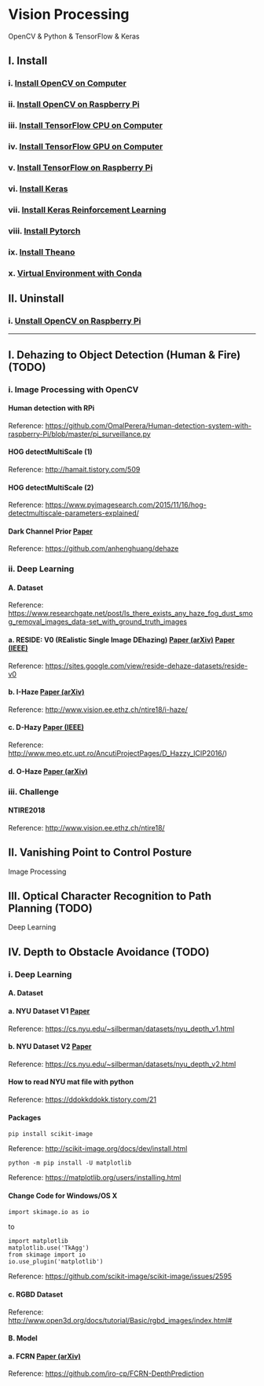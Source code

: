 # Vision Processing
OpenCV & Python & TensorFlow & Keras

## I. Install
### i.    [Install OpenCV on Computer](https://github.com/inyong37/Vision/blob/master/Install/OpenCV-Computer.md)
### ii.   [Install OpenCV on Raspberry Pi](https://github.com/inyong37/Vision/blob/master/Install/OpenCV-RaspberryPi.md)
### iii.  [Install TensorFlow CPU on Computer](https://github.com/inyong37/Vision/blob/master/Install/TensorFlow-Computer-CPU.md)
### iv.   [Install TensorFlow GPU on Computer](https://github.com/inyong37/Vision/blob/master/Install/TensorFlow-Computer-GPU.md)
### v.    [Install TensorFlow on Raspberry Pi](https://github.com/inyong37/Vision/blob/master/Install/TensorFlow-RaspberryPi.md)
### vi.   [Install Keras](https://github.com/inyong37/Vision/blob/master/Install/Keras.md)
### vii.  [Install Keras Reinforcement Learning](https://github.com/inyong37/Vision/blob/master/Install/Keras-ReinforcementLearning.md)
### viii. [Install Pytorch](https://github.com/inyong37/Vision/blob/master/Install/Pytorch.md)
### ix. [Install Theano](https://github.com/inyong37/Vision/blob/master/Install/Theano.md)
### x. [Virtual Environment with Conda](https://github.com/inyong37/Vision/blob/master/Install/Virtual-Environment_conda.md)

## II. Uninstall
### i.    [Unstall OpenCV on Raspberry Pi](https://github.com/inyong37/Vision/blob/master/Uninstall/OpenCV-RaspberryPi.md)

----------

## I. Dehazing to Object Detection (Human & Fire) (TODO)
### i. Image Processing with OpenCV
#### Human detection with RPi
Reference: https://github.com/OmalPerera/Human-detection-system-with-raspberry-Pi/blob/master/pi_surveillance.py
#### HOG detectMultiScale (1)
Reference: http://hamait.tistory.com/509
#### HOG detectMultiScale (2)
Reference: https://www.pyimagesearch.com/2015/11/16/hog-detectmultiscale-parameters-explained/
#### Dark Channel Prior [Paper](http://www.robots.ox.ac.uk/~vgg/rg/papers/hazeremoval.pdf)
Reference: https://github.com/anhenghuang/dehaze
### ii. Deep Learning
#### A. Dataset
Reference: https://www.researchgate.net/post/Is_there_exists_any_haze_fog_dust_smog_removal_images_data-set_with_ground_truth_images
#### a. RESIDE: V0 (REalistic Single Image DEhazing) [Paper (arXiv)](https://arxiv.org/pdf/1712.04143.pdf) [Paper (IEEE)](https://ieeexplore.ieee.org/stamp/stamp.jsp?arnumber=8451944)
Reference: https://sites.google.com/view/reside-dehaze-datasets/reside-v0
#### b. I-Haze [Paper (arXiv)](https://arxiv.org/abs/1804.05091)
Reference: http://www.vision.ee.ethz.ch/ntire18/i-haze/
#### c. D-Hazy [Paper (IEEE)](https://ieeexplore.ieee.org/document/7532754)
Reference: http://www.meo.etc.upt.ro/AncutiProjectPages/D_Hazzy_ICIP2016/)
#### d. O-Haze [Paper (arXiv)](https://arxiv.org/abs/1804.05101)
### iii. Challenge
#### NTIRE2018
Reference: http://www.vision.ee.ethz.ch/ntire18/

## II. Vanishing Point to Control Posture
Image Processing

## III. Optical Character Recognition to Path Planning (TODO)
Deep Learning

## IV. Depth to Obstacle Avoidance (TODO)
### i. Deep Learning
#### A. Dataset
#### a. NYU Dataset V1 [Paper](https://cs.nyu.edu/~silberman/papers/indoor_seg_struct_light.pdf)
Reference: https://cs.nyu.edu/~silberman/datasets/nyu_depth_v1.html
#### b. NYU Dataset V2 [Paper](https://cs.nyu.edu/~silberman/papers/indoor_seg_support.pdf)
Reference: https://cs.nyu.edu/~silberman/datasets/nyu_depth_v2.html
#### How to read NYU mat file with python
Reference: https://ddokkddokk.tistory.com/21
#### Packages
```
pip install scikit-image
```
Reference: http://scikit-image.org/docs/dev/install.html
```
python -m pip install -U matplotlib
```
Reference: https://matplotlib.org/users/installing.html
#### Change Code for Windows/OS X
```
import skimage.io as io
```
to 
```
import matplotlib
matplotlib.use('TkAgg')
from skimage import io
io.use_plugin('matplotlib')
```
Reference: https://github.com/scikit-image/scikit-image/issues/2595
#### c. RGBD Dataset
Reference: http://www.open3d.org/docs/tutorial/Basic/rgbd_images/index.html#

#### B. Model
#### a. FCRN [Paper (arXiv)](https://arxiv.org/abs/1606.00373)
Reference: https://github.com/iro-cp/FCRN-DepthPrediction

